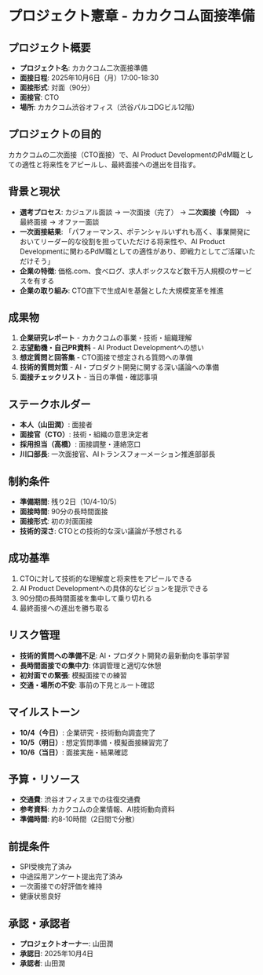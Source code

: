 # プロジェクト憲章 - カカクコム面接準備

## プロジェクト概要
- **プロジェクト名**: カカクコム二次面接準備
- **面接日程**: 2025年10月6日（月）17:00-18:30
- **面接形式**: 対面（90分）
- **面接官**: CTO
- **場所**: カカクコム渋谷オフィス（渋谷パルコDGビル12階）

## プロジェクトの目的
カカクコムの二次面接（CTO面接）で、AI Product DevelopmentのPdM職としての適性と将来性をアピールし、最終面接への進出を目指す。

## 背景と現状
- **選考プロセス**: カジュアル面談 → 一次面接（完了） → **二次面接（今回）** → 最終面接 → オファー面談
- **一次面接結果**: 「パフォーマンス、ポテンシャルいずれも高く、事業開発においてリーダー的な役割を担っていただける将来性や、AI Product Developmentに関わるPdM職としての適性があり、即戦力としてご活躍いただけそう」
- **企業の特徴**: 価格.com、食べログ、求人ボックスなど数千万人規模のサービスを有する
- **企業の取り組み**: CTO直下で生成AIを基盤とした大規模変革を推進

## 成果物
1. **企業研究レポート** - カカクコムの事業・技術・組織理解
2. **志望動機・自己PR資料** - AI Product Developmentへの想い
3. **想定質問と回答集** - CTO面接で想定される質問への準備
4. **技術的質問対策** - AI・プロダクト開発に関する深い議論への準備
5. **面接チェックリスト** - 当日の準備・確認事項

## ステークホルダー
- **本人（山田潤）**: 面接者
- **面接官（CTO）**: 技術・組織の意思決定者
- **採用担当（高橋）**: 面接調整・連絡窓口
- **川口部長**: 一次面接官、AIトランスフォーメーション推進部部長

## 制約条件
- **準備期間**: 残り2日（10/4-10/5）
- **面接時間**: 90分の長時間面接
- **面接形式**: 初の対面面接
- **技術的深さ**: CTOとの技術的な深い議論が予想される

## 成功基準
1. CTOに対して技術的な理解度と将来性をアピールできる
2. AI Product Developmentへの具体的なビジョンを提示できる
3. 90分間の長時間面接を集中して乗り切れる
4. 最終面接への進出を勝ち取る

## リスク管理
- **技術的質問への準備不足**: AI・プロダクト開発の最新動向を事前学習
- **長時間面接での集中力**: 体調管理と適切な休憩
- **初対面での緊張**: 模擬面接での練習
- **交通・場所の不安**: 事前の下見とルート確認

## マイルストーン
- **10/4（今日）**: 企業研究・技術動向調査完了
- **10/5（明日）**: 想定質問準備・模擬面接練習完了
- **10/6（当日）**: 面接実施・結果確認

## 予算・リソース
- **交通費**: 渋谷オフィスまでの往復交通費
- **参考資料**: カカクコムの企業情報、AI技術動向資料
- **準備時間**: 約8-10時間（2日間で分散）

## 前提条件
- SPI受検完了済み
- 中途採用アンケート提出完了済み
- 一次面接での好評価を維持
- 健康状態良好

## 承認・承認者
- **プロジェクトオーナー**: 山田潤
- **承認日**: 2025年10月4日
- **承認者**: 山田潤




